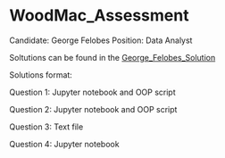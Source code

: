 ﻿# WoodMac_Assessment

Candidate: George Felobes 
Position: Data Analyst

Soltutions can be found in the [George_Felobes_Solution](https://github.com/gfelobes/WoodMac_Assessment/tree/main/George_Felobes_Solution)

Solutions format: 

Question 1: Jupyter notebook and OOP script 

Question 2: Jupyter notebook and OOP script 

Question 3: Text file

Question 4: Jupyter notebook 

